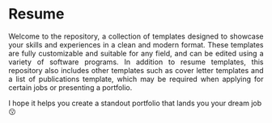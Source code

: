 # Resume

<p style="text-align: justify;">
Welcome to the repository, a collection of templates designed to showcase your skills and experiences in a clean and modern format. These templates are fully customizable and suitable for any field, and can be edited using a variety of software programs. In addition to resume templates, this repository also includes other templates such as cover letter templates and a list of publications template, which may be required when applying for certain jobs or presenting a portfolio.
</p>

I hope it helps you create a standout portfolio that lands you your dream job :kissing:
